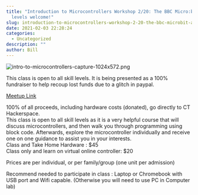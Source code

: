 ```yaml
---
title: "Introduction to Microcontrollers Workshop 2/20: The BBC Micro:bit - All
  levels welcome!"
slug: introduction-to-microcontrollers-workshop-2-20-the-bbc-microbit-all-levels-welcome
date: 2021-02-03 22:28:24
categories:
  - Uncategorized
description: ""
author: Bill
---
```



![intro-to-microcontrollers-capture-1024x572.png](/uploads/2021/02/intro-to-microcontrollers-capture-1024x572.png)

This class is open to all skill levels. It is being presented as a 100% fundraiser to help recoup lost funds due to a glitch in paypal.

[Meetup Link](https://www.meetup.com/CT-Hackerspace/events/276162718)

100% of all proceeds, including hardware costs (donated), go directly to CT Hackerspace.  
This class is open to all skill levels as it is a very helpful course that will discuss microcontrollers, and then walk you through programming using block code. Afterwards, explore the microcontroller individually and receive one on one guidance to assist you in your interests.  
Class and Take Home Hardware : $45  
Class only and learn on virtual online controller: $20

Prices are per individual, or per family/group (one unit per admission)

Recommend needed to participate in class : Laptop or Chromebook with USB port and Wifi capable. (Otherwise you will need to use PC in Computer lab)
